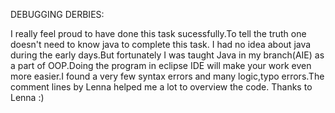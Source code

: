 DEBUGGING DERBIES:

I really feel proud to have done this task sucessfully.To tell the truth one doesn't need to know java to complete this task. I had no idea about java during the early days.But fortunately I was taught Java in my branch(AIE) as a part of OOP.Doing the program in eclipse IDE will make your work even more easier.I found a very few syntax errors and many logic,typo errors.The comment lines by Lenna helped me a lot to overview the code. Thanks to Lenna :)
